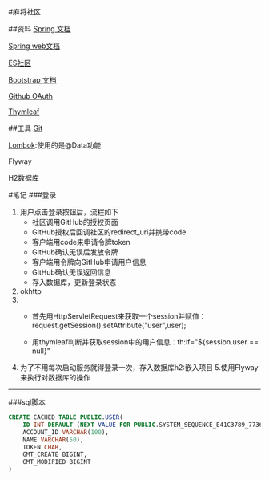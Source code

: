 #麻将社区

##资料
[Spring 文档](https://spring.io/guides)

[Spring web文档](https://spring.io/guides/gs/serving-web-content/#scratch)

[ES社区](https://elasticsearch.cn/explore)

[Bootstrap 文档](https://v3.bootcss.com/css/#buttons)

[Github OAuth](https://developer.github.com/apps/building-oauth-apps/)

[Thymleaf](https://www.thymeleaf.org/doc/tutorials/3.0/usingthymeleaf.html)

##工具
[Git](https://www.git-scm.com/download/)

[Lombok](https://projectlombok.org/setup/maven):使用的是@Data功能

Flyway

H2数据库

#笔记
###登录
1. 用户点击登录按钮后，流程如下
    + 社区调用GitHub的授权页面
    + GitHub授权后回调社区的redirect_uri并携带code
    + 客户端用code来申请令牌token
    + GitHub确认无误后发放令牌
    + 客户端用令牌向GitHub申请用户信息
    + GitHub确认无误返回信息
    + 存入数据库，更新登录状态
2. okhttp
3.  + 首先用HttpServletRequest来获取一个session并赋值：            
        request.getSession().setAttribute("user",user);

    + 用thymleaf判断并获取session中的用户信息：th:if="${session.user == null}"
4. 为了不用每次启动服务就得登录一次，存入数据库h2:嵌入项目
5.使用Flyway来执行对数据库的操作
---
###sql脚本
```sql
CREATE CACHED TABLE PUBLIC.USER(
    ID INT DEFAULT (NEXT VALUE FOR PUBLIC.SYSTEM_SEQUENCE_E41C3789_7736_469A_BF3D_AD65F4FA1911) NOT NULL NULL_TO_DEFAULT SEQUENCE PUBLIC.SYSTEM_SEQUENCE_E41C3789_7736_469A_BF3D_AD65F4FA1911,
    ACCOUNT_ID VARCHAR(100),
    NAME VARCHAR(50),
    TOKEN CHAR,
    GMT_CREATE BIGINT,
    GMT_MODIFIED BIGINT
)
```



